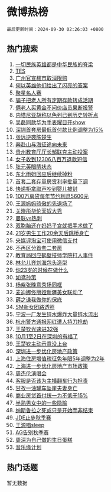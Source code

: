 # 微博热榜

`最后更新时间：2024-09-30 02:26:03 +0800`

## 热门搜索

1. [一切民族英雄都是中华民族的脊梁](https://m.weibo.cn/search?containerid=100103type%3D1%26t%3D10%26q%3D%23%E4%B8%80%E5%88%87%E6%B0%91%E6%97%8F%E8%8B%B1%E9%9B%84%E9%83%BD%E6%98%AF%E4%B8%AD%E5%8D%8E%E6%B0%91%E6%97%8F%E7%9A%84%E8%84%8A%E6%A2%81%23&stream_entry_id=51&isnewpage=1&extparam=seat%3D1%26cate%3D10103%26pos%3D0%26q%3D%2523%25E4%25B8%2580%25E5%2588%2587%25E6%25B0%2591%25E6%2597%258F%25E8%258B%25B1%25E9%259B%2584%25E9%2583%25BD%25E6%2598%25AF%25E4%25B8%25AD%25E5%258D%258E%25E6%25B0%2591%25E6%2597%258F%25E7%259A%2584%25E8%2584%258A%25E6%25A2%2581%2523%26filter_type%3Drealtimehot%26stream_entry_id%3D51%26c_type%3D51%26dgr%3D0%26display_time%3D1727634362%26pre_seqid%3D17276343627380118603902)
1. [TES](https://m.weibo.cn/search?containerid=100103type%3D1%26t%3D10%26q%3DTES&stream_entry_id=31&isnewpage=1&extparam=seat%3D1%26pos%3D0%26filter_type%3Drealtimehot%26lcate%3D5001%26band_rank%3D1%26realpos%3D1%26q%3DTES%26dgr%3D0%26stream_entry_id%3D31%26cate%3D5001%26flag%3D1%26c_type%3D31%26display_time%3D1727634362%26pre_seqid%3D17276343627380118603902)
1. [广州官宣楼市取消限购](https://m.weibo.cn/search?containerid=100103type%3D1%26t%3D10%26q%3D%23%E5%B9%BF%E5%B7%9E%E5%AE%98%E5%AE%A3%E6%A5%BC%E5%B8%82%E5%8F%96%E6%B6%88%E9%99%90%E8%B4%AD%23&stream_entry_id=31&isnewpage=1&extparam=seat%3D1%26pos%3D1%26filter_type%3Drealtimehot%26lcate%3D5001%26band_rank%3D2%26realpos%3D2%26q%3D%2523%25E5%25B9%25BF%25E5%25B7%259E%25E5%25AE%2598%25E5%25AE%25A3%25E6%25A5%25BC%25E5%25B8%2582%25E5%258F%2596%25E6%25B6%2588%25E9%2599%2590%25E8%25B4%25AD%2523%26dgr%3D0%26stream_entry_id%3D31%26cate%3D5001%26flag%3D0%26c_type%3D31%26display_time%3D1727634362%26pre_seqid%3D17276343627380118603902)
1. [何以英雄他们给出了闪亮的答案](https://m.weibo.cn/search?containerid=100103type%3D1%26t%3D10%26q%3D%23%E4%BD%95%E4%BB%A5%E8%8B%B1%E9%9B%84%E4%BB%96%E4%BB%AC%E7%BB%99%E5%87%BA%E4%BA%86%E9%97%AA%E4%BA%AE%E7%9A%84%E7%AD%94%E6%A1%88%23&stream_entry_id=31&isnewpage=1&extparam=seat%3D1%26pos%3D2%26filter_type%3Drealtimehot%26lcate%3D5001%26band_rank%3D3%26realpos%3D3%26q%3D%2523%25E4%25BD%2595%25E4%25BB%25A5%25E8%258B%25B1%25E9%259B%2584%25E4%25BB%2596%25E4%25BB%25AC%25E7%25BB%2599%25E5%2587%25BA%25E4%25BA%2586%25E9%2597%25AA%25E4%25BA%25AE%25E7%259A%2584%25E7%25AD%2594%25E6%25A1%2588%2523%26dgr%3D0%26stream_entry_id%3D31%26cate%3D5001%26flag%3D0%26c_type%3D31%26display_time%3D1727634362%26pre_seqid%3D17276343627380118603902)
1. [聚星名人赛](https://m.weibo.cn/search?containerid=100103type%3D1%26t%3D10%26q%3D%23%E8%81%9A%E6%98%9F%E5%90%8D%E4%BA%BA%E8%B5%9B%23&stream_entry_id=31&isnewpage=1&extparam=seat%3D1%26pos%3D3%26topic_ad%3D1%26filter_type%3Drealtimehot%26lcate%3D5001%26band_rank%3D4%26cate%3D5001%26is_ad_pos%3D1%26q%3D%2523%25E8%2581%259A%25E6%2598%259F%25E5%2590%258D%25E4%25BA%25BA%25E8%25B5%259B%2523%26dgr%3D0%26stream_entry_id%3D31%26adid%3D257936%26c_type%3D31%26display_time%3D1727634362%26pre_seqid%3D17276343627380118603902)
1. [骗子把老人所有定期存款转成活期](https://m.weibo.cn/search?containerid=100103type%3D1%26t%3D10%26q%3D%23%E9%AA%97%E5%AD%90%E6%8A%8A%E8%80%81%E4%BA%BA%E6%89%80%E6%9C%89%E5%AE%9A%E6%9C%9F%E5%AD%98%E6%AC%BE%E8%BD%AC%E6%88%90%E6%B4%BB%E6%9C%9F%23&stream_entry_id=31&isnewpage=1&extparam=seat%3D1%26pos%3D4%26filter_type%3Drealtimehot%26lcate%3D5001%26band_rank%3D4%26realpos%3D4%26q%3D%2523%25E9%25AA%2597%25E5%25AD%2590%25E6%258A%258A%25E8%2580%2581%25E4%25BA%25BA%25E6%2589%2580%25E6%259C%2589%25E5%25AE%259A%25E6%259C%259F%25E5%25AD%2598%25E6%25AC%25BE%25E8%25BD%25AC%25E6%2588%2590%25E6%25B4%25BB%25E6%259C%259F%2523%26dgr%3D0%26stream_entry_id%3D31%26cate%3D5001%26flag%3D1%26c_type%3D31%26display_time%3D1727634362%26pre_seqid%3D17276343627380118603902)
1. [俩老人买黄金不问价店员果断报警](https://m.weibo.cn/search?containerid=100103type%3D1%26t%3D10%26q%3D%23%E4%BF%A9%E8%80%81%E4%BA%BA%E4%B9%B0%E9%BB%84%E9%87%91%E4%B8%8D%E9%97%AE%E4%BB%B7%E5%BA%97%E5%91%98%E6%9E%9C%E6%96%AD%E6%8A%A5%E8%AD%A6%23&stream_entry_id=31&isnewpage=1&extparam=seat%3D1%26pos%3D5%26filter_type%3Drealtimehot%26lcate%3D5001%26band_rank%3D5%26realpos%3D5%26q%3D%2523%25E4%25BF%25A9%25E8%2580%2581%25E4%25BA%25BA%25E4%25B9%25B0%25E9%25BB%2584%25E9%2587%2591%25E4%25B8%258D%25E9%2597%25AE%25E4%25BB%25B7%25E5%25BA%2597%25E5%2591%2598%25E6%259E%259C%25E6%2596%25AD%25E6%258A%25A5%25E8%25AD%25A6%2523%26dgr%3D0%26stream_entry_id%3D31%26cate%3D5001%26flag%3D0%26c_type%3D31%26display_time%3D1727634362%26pre_seqid%3D17276343627380118603902)
1. [内塔尼亚胡称以色列已到历史转折点](https://m.weibo.cn/search?containerid=100103type%3D1%26t%3D10%26q%3D%E5%86%85%E5%A1%94%E5%B0%BC%E4%BA%9A%E8%83%A1%E7%A7%B0%E4%BB%A5%E8%89%B2%E5%88%97%E5%B7%B2%E5%88%B0%E5%8E%86%E5%8F%B2%E8%BD%AC%E6%8A%98%E7%82%B9&stream_entry_id=31&isnewpage=1&extparam=seat%3D1%26pos%3D6%26filter_type%3Drealtimehot%26lcate%3D5001%26band_rank%3D6%26realpos%3D6%26q%3D%25E5%2586%2585%25E5%25A1%2594%25E5%25B0%25BC%25E4%25BA%259A%25E8%2583%25A1%25E7%25A7%25B0%25E4%25BB%25A5%25E8%2589%25B2%25E5%2588%2597%25E5%25B7%25B2%25E5%2588%25B0%25E5%258E%2586%25E5%258F%25B2%25E8%25BD%25AC%25E6%258A%2598%25E7%2582%25B9%26dgr%3D0%26stream_entry_id%3D31%26cate%3D5001%26flag%3D0%26c_type%3D31%26display_time%3D1727634362%26pre_seqid%3D17276343627380118603902)
1. [吴磊同款华为手表耀目开show](https://m.weibo.cn/search?containerid=100103type%3D1%26t%3D10%26q%3D%23%E5%90%B4%E7%A3%8A%E5%90%8C%E6%AC%BE%E5%8D%8E%E4%B8%BA%E6%89%8B%E8%A1%A8%E8%80%80%E7%9B%AE%E5%BC%80show%23&stream_entry_id=31&isnewpage=1&extparam=seat%3D1%26pos%3D7%26topic_ad%3D1%26filter_type%3Drealtimehot%26lcate%3D5001%26band_rank%3D7%26cate%3D5001%26is_ad_pos%3D1%26q%3D%2523%25E5%2590%25B4%25E7%25A3%258A%25E5%2590%258C%25E6%25AC%25BE%25E5%258D%258E%25E4%25B8%25BA%25E6%2589%258B%25E8%25A1%25A8%25E8%2580%2580%25E7%259B%25AE%25E5%25BC%2580show%2523%26dgr%3D0%26stream_entry_id%3D31%26adid%3D258095%26c_type%3D31%26display_time%3D1727634362%26pre_seqid%3D17276343627380118603902)
1. [深圳首套房最低首付款比例调整为15%](https://m.weibo.cn/search?containerid=100103type%3D1%26t%3D10%26q%3D%23%E6%B7%B1%E5%9C%B3%E9%A6%96%E5%A5%97%E6%88%BF%E6%9C%80%E4%BD%8E%E9%A6%96%E4%BB%98%E6%AC%BE%E6%AF%94%E4%BE%8B%E8%B0%83%E6%95%B4%E4%B8%BA15%25%23&stream_entry_id=31&isnewpage=1&extparam=seat%3D1%26pos%3D8%26filter_type%3Drealtimehot%26lcate%3D5001%26band_rank%3D7%26realpos%3D7%26q%3D%2523%25E6%25B7%25B1%25E5%259C%25B3%25E9%25A6%2596%25E5%25A5%2597%25E6%2588%25BF%25E6%259C%2580%25E4%25BD%258E%25E9%25A6%2596%25E4%25BB%2598%25E6%25AC%25BE%25E6%25AF%2594%25E4%25BE%258B%25E8%25B0%2583%25E6%2595%25B4%25E4%25B8%25BA15%2525%2523%26dgr%3D0%26stream_entry_id%3D31%26cate%3D5001%26flag%3D0%26c_type%3D31%26display_time%3D1727634362%26pre_seqid%3D17276343627380118603902)
1. [张远逆袭陈楚生](https://m.weibo.cn/search?containerid=100103type%3D1%26t%3D10%26q%3D%23%E5%BC%A0%E8%BF%9C%E9%80%86%E8%A2%AD%E9%99%88%E6%A5%9A%E7%94%9F%23&stream_entry_id=31&isnewpage=1&extparam=seat%3D1%26pos%3D9%26filter_type%3Drealtimehot%26lcate%3D5001%26band_rank%3D8%26realpos%3D8%26q%3D%2523%25E5%25BC%25A0%25E8%25BF%259C%25E9%2580%2586%25E8%25A2%25AD%25E9%2599%2588%25E6%25A5%259A%25E7%2594%259F%2523%26dgr%3D0%26stream_entry_id%3D31%26cate%3D5001%26flag%3D0%26c_type%3D31%26display_time%3D1727634362%26pre_seqid%3D17276343627380118603902)
1. [奔赴山与海征途向未来](https://m.weibo.cn/search?containerid=100103type%3D1%26t%3D10%26q%3D%23%E5%A5%94%E8%B5%B4%E5%B1%B1%E4%B8%8E%E6%B5%B7%E5%BE%81%E9%80%94%E5%90%91%E6%9C%AA%E6%9D%A5%23&stream_entry_id=31&isnewpage=1&extparam=seat%3D1%26pos%3D10%26filter_type%3Drealtimehot%26lcate%3D5001%26band_rank%3D9%26realpos%3D9%26q%3D%2523%25E5%25A5%2594%25E8%25B5%25B4%25E5%25B1%25B1%25E4%25B8%258E%25E6%25B5%25B7%25E5%25BE%2581%25E9%2580%2594%25E5%2590%2591%25E6%259C%25AA%25E6%259D%25A5%2523%26dgr%3D0%26stream_entry_id%3D31%26cate%3D5001%26flag%3D0%26c_type%3D31%26display_time%3D1727634362%26pre_seqid%3D17276343627380118603902)
1. [贵州教育厅厅长邹联克主动投案](https://m.weibo.cn/search?containerid=100103type%3D1%26t%3D10%26q%3D%23%E8%B4%B5%E5%B7%9E%E6%95%99%E8%82%B2%E5%8E%85%E5%8E%85%E9%95%BF%E9%82%B9%E8%81%94%E5%85%8B%E4%B8%BB%E5%8A%A8%E6%8A%95%E6%A1%88%23&stream_entry_id=31&isnewpage=1&extparam=seat%3D1%26pos%3D11%26filter_type%3Drealtimehot%26lcate%3D5001%26band_rank%3D10%26realpos%3D10%26q%3D%2523%25E8%25B4%25B5%25E5%25B7%259E%25E6%2595%2599%25E8%2582%25B2%25E5%258E%2585%25E5%258E%2585%25E9%2595%25BF%25E9%2582%25B9%25E8%2581%2594%25E5%2585%258B%25E4%25B8%25BB%25E5%258A%25A8%25E6%258A%2595%25E6%25A1%2588%2523%26dgr%3D0%26stream_entry_id%3D31%26cate%3D5001%26flag%3D0%26c_type%3D31%26display_time%3D1727634362%26pre_seqid%3D17276343627380118603902)
1. [女子收到12306八百万退款短信](https://m.weibo.cn/search?containerid=100103type%3D1%26t%3D10%26q%3D%23%E5%A5%B3%E5%AD%90%E6%94%B6%E5%88%B012306%E5%85%AB%E7%99%BE%E4%B8%87%E9%80%80%E6%AC%BE%E7%9F%AD%E4%BF%A1%23&stream_entry_id=31&isnewpage=1&extparam=seat%3D1%26pos%3D12%26filter_type%3Drealtimehot%26lcate%3D5001%26band_rank%3D11%26realpos%3D11%26q%3D%2523%25E5%25A5%25B3%25E5%25AD%2590%25E6%2594%25B6%25E5%2588%25B012306%25E5%2585%25AB%25E7%2599%25BE%25E4%25B8%2587%25E9%2580%2580%25E6%25AC%25BE%25E7%259F%25AD%25E4%25BF%25A1%2523%26dgr%3D0%26stream_entry_id%3D31%26cate%3D5001%26flag%3D2%26c_type%3D31%26display_time%3D1727634362%26pre_seqid%3D17276343627380118603902)
1. [张元英眼睛状态](https://m.weibo.cn/search?containerid=100103type%3D1%26t%3D10%26q%3D%23%E5%BC%A0%E5%85%83%E8%8B%B1%E7%9C%BC%E7%9D%9B%E7%8A%B6%E6%80%81%23&stream_entry_id=31&isnewpage=1&extparam=seat%3D1%26pos%3D13%26filter_type%3Drealtimehot%26lcate%3D5001%26band_rank%3D12%26realpos%3D12%26q%3D%2523%25E5%25BC%25A0%25E5%2585%2583%25E8%258B%25B1%25E7%259C%25BC%25E7%259D%259B%25E7%258A%25B6%25E6%2580%2581%2523%26dgr%3D0%26stream_entry_id%3D31%26cate%3D5001%26flag%3D2%26c_type%3D31%26display_time%3D1727634362%26pre_seqid%3D17276343627380118603902)
1. [东北雨姐回应后继续掉粉](https://m.weibo.cn/search?containerid=100103type%3D1%26t%3D10%26q%3D%23%E4%B8%9C%E5%8C%97%E9%9B%A8%E5%A7%90%E5%9B%9E%E5%BA%94%E5%90%8E%E7%BB%A7%E7%BB%AD%E6%8E%89%E7%B2%89%23&stream_entry_id=31&isnewpage=1&extparam=seat%3D1%26pos%3D14%26filter_type%3Drealtimehot%26lcate%3D5001%26band_rank%3D13%26realpos%3D13%26q%3D%2523%25E4%25B8%259C%25E5%258C%2597%25E9%259B%25A8%25E5%25A7%2590%25E5%259B%259E%25E5%25BA%2594%25E5%2590%258E%25E7%25BB%25A7%25E7%25BB%25AD%25E6%258E%2589%25E7%25B2%2589%2523%26dgr%3D0%26stream_entry_id%3D31%26cate%3D5001%26flag%3D2%26c_type%3D31%26display_time%3D1727634362%26pre_seqid%3D17276343627380118603902)
1. [首套二套存量房贷利率批量下调](https://m.weibo.cn/search?containerid=100103type%3D1%26t%3D10%26q%3D%23%E9%A6%96%E5%A5%97%E4%BA%8C%E5%A5%97%E5%AD%98%E9%87%8F%E6%88%BF%E8%B4%B7%E5%88%A9%E7%8E%87%E6%89%B9%E9%87%8F%E4%B8%8B%E8%B0%83%23&stream_entry_id=31&isnewpage=1&extparam=seat%3D1%26pos%3D15%26filter_type%3Drealtimehot%26lcate%3D5001%26band_rank%3D14%26realpos%3D14%26q%3D%2523%25E9%25A6%2596%25E5%25A5%2597%25E4%25BA%258C%25E5%25A5%2597%25E5%25AD%2598%25E9%2587%258F%25E6%2588%25BF%25E8%25B4%25B7%25E5%2588%25A9%25E7%258E%2587%25E6%2589%25B9%25E9%2587%258F%25E4%25B8%258B%25E8%25B0%2583%2523%26dgr%3D0%26stream_entry_id%3D31%26cate%3D5001%26flag%3D0%26c_type%3D31%26display_time%3D1727634362%26pre_seqid%3D17276343627380118603902)
1. [快递柜拿取声吵到婴儿被封](https://m.weibo.cn/search?containerid=100103type%3D1%26t%3D10%26q%3D%23%E5%BF%AB%E9%80%92%E6%9F%9C%E6%8B%BF%E5%8F%96%E5%A3%B0%E5%90%B5%E5%88%B0%E5%A9%B4%E5%84%BF%E8%A2%AB%E5%B0%81%23&stream_entry_id=31&isnewpage=1&extparam=seat%3D1%26pos%3D16%26filter_type%3Drealtimehot%26lcate%3D5001%26band_rank%3D15%26realpos%3D15%26q%3D%2523%25E5%25BF%25AB%25E9%2580%2592%25E6%259F%259C%25E6%258B%25BF%25E5%258F%2596%25E5%25A3%25B0%25E5%2590%25B5%25E5%2588%25B0%25E5%25A9%25B4%25E5%2584%25BF%25E8%25A2%25AB%25E5%25B0%2581%2523%26dgr%3D0%26stream_entry_id%3D31%26cate%3D5001%26flag%3D0%26c_type%3D31%26display_time%3D1727634362%26pre_seqid%3D17276343627380118603902)
1. [100万房贷每年节约利息5600元](https://m.weibo.cn/search?containerid=100103type%3D1%26t%3D10%26q%3D%23100%E4%B8%87%E6%88%BF%E8%B4%B7%E6%AF%8F%E5%B9%B4%E8%8A%82%E7%BA%A6%E5%88%A9%E6%81%AF5600%E5%85%83%23&stream_entry_id=31&isnewpage=1&extparam=seat%3D1%26pos%3D17%26filter_type%3Drealtimehot%26lcate%3D5001%26band_rank%3D16%26realpos%3D16%26q%3D%2523100%25E4%25B8%2587%25E6%2588%25BF%25E8%25B4%25B7%25E6%25AF%258F%25E5%25B9%25B4%25E8%258A%2582%25E7%25BA%25A6%25E5%2588%25A9%25E6%2581%25AF5600%25E5%2585%2583%2523%26dgr%3D0%26stream_entry_id%3D31%26cate%3D5001%26flag%3D0%26c_type%3D31%26display_time%3D1727634362%26pre_seqid%3D17276343627380118603902)
1. [王源妈妈骄傲的先退场了](https://m.weibo.cn/search?containerid=100103type%3D1%26t%3D10%26q%3D%E7%8E%8B%E6%BA%90%E5%A6%88%E5%A6%88%E9%AA%84%E5%82%B2%E7%9A%84%E5%85%88%E9%80%80%E5%9C%BA%E4%BA%86&stream_entry_id=31&isnewpage=1&extparam=seat%3D1%26pos%3D18%26filter_type%3Drealtimehot%26lcate%3D5001%26band_rank%3D17%26realpos%3D17%26q%3D%25E7%258E%258B%25E6%25BA%2590%25E5%25A6%2588%25E5%25A6%2588%25E9%25AA%2584%25E5%2582%25B2%25E7%259A%2584%25E5%2585%2588%25E9%2580%2580%25E5%259C%25BA%25E4%25BA%2586%26dgr%3D0%26stream_entry_id%3D31%26cate%3D5001%26flag%3D0%26c_type%3D31%26display_time%3D1727634362%26pre_seqid%3D17276343627380118603902)
1. [关晓彤华伦天奴大秀](https://m.weibo.cn/search?containerid=100103type%3D1%26t%3D10%26q%3D%23%E5%85%B3%E6%99%93%E5%BD%A4%E5%8D%8E%E4%BC%A6%E5%A4%A9%E5%A5%B4%E5%A4%A7%E7%A7%80%23&stream_entry_id=31&isnewpage=1&extparam=seat%3D1%26pos%3D19%26filter_type%3Drealtimehot%26lcate%3D5001%26band_rank%3D18%26realpos%3D18%26q%3D%2523%25E5%2585%25B3%25E6%2599%2593%25E5%25BD%25A4%25E5%258D%258E%25E4%25BC%25A6%25E5%25A4%25A9%25E5%25A5%25B4%25E5%25A4%25A7%25E7%25A7%2580%2523%26dgr%3D0%26stream_entry_id%3D31%26cate%3D5001%26flag%3D0%26c_type%3D31%26display_time%3D1727634362%26pre_seqid%3D17276343627380118603902)
1. [曼联vs热刺](https://m.weibo.cn/search?containerid=100103type%3D1%26t%3D10%26q%3D%23%E6%9B%BC%E8%81%94vs%E7%83%AD%E5%88%BA%23&stream_entry_id=31&isnewpage=1&extparam=seat%3D1%26pos%3D20%26filter_type%3Drealtimehot%26lcate%3D5001%26band_rank%3D19%26realpos%3D19%26q%3D%2523%25E6%259B%25BC%25E8%2581%2594vs%25E7%2583%25AD%25E5%2588%25BA%2523%26dgr%3D0%26stream_entry_id%3D31%26cate%3D5001%26flag%3D0%26c_type%3D31%26display_time%3D1727634362%26pre_seqid%3D17276343627380118603902)
1. [双胞胎还在妈妈子宫就把手术做了](https://m.weibo.cn/search?containerid=100103type%3D1%26t%3D10%26q%3D%23%E5%8F%8C%E8%83%9E%E8%83%8E%E8%BF%98%E5%9C%A8%E5%A6%88%E5%A6%88%E5%AD%90%E5%AE%AB%E5%B0%B1%E6%8A%8A%E6%89%8B%E6%9C%AF%E5%81%9A%E4%BA%86%23&stream_entry_id=31&isnewpage=1&extparam=seat%3D1%26pos%3D21%26filter_type%3Drealtimehot%26lcate%3D5001%26band_rank%3D20%26realpos%3D20%26q%3D%2523%25E5%258F%258C%25E8%2583%259E%25E8%2583%258E%25E8%25BF%2598%25E5%259C%25A8%25E5%25A6%2588%25E5%25A6%2588%25E5%25AD%2590%25E5%25AE%25AB%25E5%25B0%25B1%25E6%258A%258A%25E6%2589%258B%25E6%259C%25AF%25E5%2581%259A%25E4%25BA%2586%2523%26dgr%3D0%26stream_entry_id%3D31%26cate%3D5001%26flag%3D0%26c_type%3D31%26display_time%3D1727634362%26pre_seqid%3D17276343627380118603902)
1. [21岁男生工作20余天后跳桥身亡](https://m.weibo.cn/search?containerid=100103type%3D1%26t%3D10%26q%3D%2321%E5%B2%81%E7%94%B7%E7%94%9F%E5%B7%A5%E4%BD%9C20%E4%BD%99%E5%A4%A9%E5%90%8E%E8%B7%B3%E6%A1%A5%E8%BA%AB%E4%BA%A1%23&stream_entry_id=31&isnewpage=1&extparam=seat%3D1%26pos%3D22%26filter_type%3Drealtimehot%26lcate%3D5001%26band_rank%3D21%26realpos%3D21%26q%3D%252321%25E5%25B2%2581%25E7%2594%25B7%25E7%2594%259F%25E5%25B7%25A5%25E4%25BD%259C20%25E4%25BD%2599%25E5%25A4%25A9%25E5%2590%258E%25E8%25B7%25B3%25E6%25A1%25A5%25E8%25BA%25AB%25E4%25BA%25A1%2523%26dgr%3D0%26stream_entry_id%3D31%26cate%3D5001%26flag%3D0%26c_type%3D31%26display_time%3D1727634362%26pre_seqid%3D17276343627380118603902)
1. [央媒评淘宝可使用微信支付](https://m.weibo.cn/search?containerid=100103type%3D1%26t%3D10%26q%3D%23%E5%A4%AE%E5%AA%92%E8%AF%84%E6%B7%98%E5%AE%9D%E5%8F%AF%E4%BD%BF%E7%94%A8%E5%BE%AE%E4%BF%A1%E6%94%AF%E4%BB%98%23&stream_entry_id=31&isnewpage=1&extparam=seat%3D1%26pos%3D23%26filter_type%3Drealtimehot%26lcate%3D5001%26band_rank%3D22%26realpos%3D22%26q%3D%2523%25E5%25A4%25AE%25E5%25AA%2592%25E8%25AF%2584%25E6%25B7%2598%25E5%25AE%259D%25E5%258F%25AF%25E4%25BD%25BF%25E7%2594%25A8%25E5%25BE%25AE%25E4%25BF%25A1%25E6%2594%25AF%25E4%25BB%2598%2523%26dgr%3D0%26stream_entry_id%3D31%26cate%3D5001%26flag%3D0%26c_type%3D31%26display_time%3D1727634362%26pre_seqid%3D17276343627380118603902)
1. [不再区分首套二套房](https://m.weibo.cn/search?containerid=100103type%3D1%26t%3D10%26q%3D%23%E4%B8%8D%E5%86%8D%E5%8C%BA%E5%88%86%E9%A6%96%E5%A5%97%E4%BA%8C%E5%A5%97%E6%88%BF%23&stream_entry_id=31&isnewpage=1&extparam=seat%3D1%26pos%3D24%26filter_type%3Drealtimehot%26lcate%3D5001%26band_rank%3D23%26realpos%3D23%26q%3D%2523%25E4%25B8%258D%25E5%2586%258D%25E5%258C%25BA%25E5%2588%2586%25E9%25A6%2596%25E5%25A5%2597%25E4%25BA%258C%25E5%25A5%2597%25E6%2588%25BF%2523%26dgr%3D0%26stream_entry_id%3D31%26cate%3D5001%26flag%3D0%26c_type%3D31%26display_time%3D1727634362%26pre_seqid%3D17276343627380118603902)
1. [教育局回应鹤壁技师学院打人事件](https://m.weibo.cn/search?containerid=100103type%3D1%26t%3D10%26q%3D%23%E6%95%99%E8%82%B2%E5%B1%80%E5%9B%9E%E5%BA%94%E9%B9%A4%E5%A3%81%E6%8A%80%E5%B8%88%E5%AD%A6%E9%99%A2%E6%89%93%E4%BA%BA%E4%BA%8B%E4%BB%B6%23&stream_entry_id=31&isnewpage=1&extparam=seat%3D1%26pos%3D25%26filter_type%3Drealtimehot%26lcate%3D5001%26band_rank%3D24%26realpos%3D24%26q%3D%2523%25E6%2595%2599%25E8%2582%25B2%25E5%25B1%2580%25E5%259B%259E%25E5%25BA%2594%25E9%25B9%25A4%25E5%25A3%2581%25E6%258A%2580%25E5%25B8%2588%25E5%25AD%25A6%25E9%2599%25A2%25E6%2589%2593%25E4%25BA%25BA%25E4%25BA%258B%25E4%25BB%25B6%2523%26dgr%3D0%26stream_entry_id%3D31%26cate%3D5001%26flag%3D0%26c_type%3D31%26display_time%3D1727634362%26pre_seqid%3D17276343627380118603902)
1. [林允儿齐刘海包头造型](https://m.weibo.cn/search?containerid=100103type%3D1%26t%3D10%26q%3D%23%E6%9E%97%E5%85%81%E5%84%BF%E9%BD%90%E5%88%98%E6%B5%B7%E5%8C%85%E5%A4%B4%E9%80%A0%E5%9E%8B%23&stream_entry_id=31&isnewpage=1&extparam=seat%3D1%26pos%3D26%26filter_type%3Drealtimehot%26lcate%3D5001%26band_rank%3D25%26realpos%3D25%26q%3D%2523%25E6%259E%2597%25E5%2585%2581%25E5%2584%25BF%25E9%25BD%2590%25E5%2588%2598%25E6%25B5%25B7%25E5%258C%2585%25E5%25A4%25B4%25E9%2580%25A0%25E5%259E%258B%2523%26dgr%3D0%26stream_entry_id%3D31%26cate%3D5001%26flag%3D0%26c_type%3D31%26display_time%3D1727634362%26pre_seqid%3D17276343627380118603902)
1. [你23岁的时候在做什么](https://m.weibo.cn/search?containerid=100103type%3D1%26t%3D10%26q%3D%23%E4%BD%A023%E5%B2%81%E7%9A%84%E6%97%B6%E5%80%99%E5%9C%A8%E5%81%9A%E4%BB%80%E4%B9%88%23&stream_entry_id=31&isnewpage=1&extparam=seat%3D1%26pos%3D27%26filter_type%3Drealtimehot%26lcate%3D5001%26band_rank%3D26%26realpos%3D26%26q%3D%2523%25E4%25BD%25A023%25E5%25B2%2581%25E7%259A%2584%25E6%2597%25B6%25E5%2580%2599%25E5%259C%25A8%25E5%2581%259A%25E4%25BB%2580%25E4%25B9%2588%2523%26dgr%3D0%26stream_entry_id%3D31%26cate%3D5001%26flag%3D0%26c_type%3D31%26display_time%3D1727634362%26pre_seqid%3D17276343627380118603902)
1. [如鸢孙策](https://m.weibo.cn/search?containerid=100103type%3D1%26t%3D10%26q%3D%23%E5%A6%82%E9%B8%A2%E5%AD%99%E7%AD%96%23&stream_entry_id=31&isnewpage=1&extparam=seat%3D1%26pos%3D28%26filter_type%3Drealtimehot%26lcate%3D5001%26band_rank%3D27%26realpos%3D27%26q%3D%2523%25E5%25A6%2582%25E9%25B8%25A2%25E5%25AD%2599%25E7%25AD%2596%2523%26dgr%3D0%26stream_entry_id%3D31%26cate%3D5001%26flag%3D0%26c_type%3D31%26display_time%3D1727634362%26pre_seqid%3D17276343627380118603902)
1. [杨紫张晚意秀场同框](https://m.weibo.cn/search?containerid=100103type%3D1%26t%3D10%26q%3D%23%E6%9D%A8%E7%B4%AB%E5%BC%A0%E6%99%9A%E6%84%8F%E7%A7%80%E5%9C%BA%E5%90%8C%E6%A1%86%23&stream_entry_id=31&isnewpage=1&extparam=seat%3D1%26pos%3D29%26filter_type%3Drealtimehot%26lcate%3D5001%26band_rank%3D28%26realpos%3D28%26q%3D%2523%25E6%259D%25A8%25E7%25B4%25AB%25E5%25BC%25A0%25E6%2599%259A%25E6%2584%258F%25E7%25A7%2580%25E5%259C%25BA%25E5%2590%258C%25E6%25A1%2586%2523%26dgr%3D0%26stream_entry_id%3D31%26cate%3D5001%26flag%3D0%26c_type%3D31%26display_time%3D1727634362%26pre_seqid%3D17276343627380118603902)
1. [麦迪娜佟丽娅新疆美女联动了](https://m.weibo.cn/search?containerid=100103type%3D1%26t%3D10%26q%3D%23%E9%BA%A6%E8%BF%AA%E5%A8%9C%E4%BD%9F%E4%B8%BD%E5%A8%85%E6%96%B0%E7%96%86%E7%BE%8E%E5%A5%B3%E8%81%94%E5%8A%A8%E4%BA%86%23&stream_entry_id=31&isnewpage=1&extparam=seat%3D1%26pos%3D30%26filter_type%3Drealtimehot%26lcate%3D5001%26band_rank%3D29%26realpos%3D29%26q%3D%2523%25E9%25BA%25A6%25E8%25BF%25AA%25E5%25A8%259C%25E4%25BD%259F%25E4%25B8%25BD%25E5%25A8%2585%25E6%2596%25B0%25E7%2596%2586%25E7%25BE%258E%25E5%25A5%25B3%25E8%2581%2594%25E5%258A%25A8%25E4%25BA%2586%2523%26dgr%3D0%26stream_entry_id%3D31%26cate%3D5001%26flag%3D0%26c_type%3D31%26display_time%3D1727634362%26pre_seqid%3D17276343627380118603902)
1. [薛之谦我做你的保底](https://m.weibo.cn/search?containerid=100103type%3D1%26t%3D10%26q%3D%23%E8%96%9B%E4%B9%8B%E8%B0%A6%E6%88%91%E5%81%9A%E4%BD%A0%E7%9A%84%E4%BF%9D%E5%BA%95%23&stream_entry_id=31&isnewpage=1&extparam=seat%3D1%26pos%3D31%26filter_type%3Drealtimehot%26lcate%3D5001%26band_rank%3D30%26realpos%3D30%26q%3D%2523%25E8%2596%259B%25E4%25B9%258B%25E8%25B0%25A6%25E6%2588%2591%25E5%2581%259A%25E4%25BD%25A0%25E7%259A%2584%25E4%25BF%259D%25E5%25BA%2595%2523%26dgr%3D0%26stream_entry_id%3D31%26cate%3D5001%26flag%3D0%26c_type%3D31%26display_time%3D1727634362%26pre_seqid%3D17276343627380118603902)
1. [SM新女团路透照](https://m.weibo.cn/search?containerid=100103type%3D1%26t%3D10%26q%3D%23SM%E6%96%B0%E5%A5%B3%E5%9B%A2%E8%B7%AF%E9%80%8F%E7%85%A7%23&stream_entry_id=31&isnewpage=1&extparam=seat%3D1%26pos%3D32%26filter_type%3Drealtimehot%26lcate%3D5001%26band_rank%3D31%26realpos%3D31%26q%3D%2523SM%25E6%2596%25B0%25E5%25A5%25B3%25E5%259B%25A2%25E8%25B7%25AF%25E9%2580%258F%25E7%2585%25A7%2523%26dgr%3D0%26stream_entry_id%3D31%26cate%3D5001%26flag%3D0%26c_type%3D31%26display_time%3D1727634362%26pre_seqid%3D17276343627380118603902)
1. [宁波一厂发生锌水爆炸大量锌水流出](https://m.weibo.cn/search?containerid=100103type%3D1%26t%3D10%26q%3D%23%E5%AE%81%E6%B3%A2%E4%B8%80%E5%8E%82%E5%8F%91%E7%94%9F%E9%94%8C%E6%B0%B4%E7%88%86%E7%82%B8%E5%A4%A7%E9%87%8F%E9%94%8C%E6%B0%B4%E6%B5%81%E5%87%BA%23&stream_entry_id=31&isnewpage=1&extparam=seat%3D1%26pos%3D33%26filter_type%3Drealtimehot%26lcate%3D5001%26band_rank%3D32%26realpos%3D32%26q%3D%2523%25E5%25AE%2581%25E6%25B3%25A2%25E4%25B8%2580%25E5%258E%2582%25E5%258F%2591%25E7%2594%259F%25E9%2594%258C%25E6%25B0%25B4%25E7%2588%2586%25E7%2582%25B8%25E5%25A4%25A7%25E9%2587%258F%25E9%2594%258C%25E6%25B0%25B4%25E6%25B5%2581%25E5%2587%25BA%2523%26dgr%3D0%26stream_entry_id%3D31%26cate%3D5001%26flag%3D0%26c_type%3D31%26display_time%3D1727634362%26pre_seqid%3D17276343627380118603902)
1. [杭州警方通报网红遭人持刀抢劫](https://m.weibo.cn/search?containerid=100103type%3D1%26t%3D10%26q%3D%23%E6%9D%AD%E5%B7%9E%E8%AD%A6%E6%96%B9%E9%80%9A%E6%8A%A5%E7%BD%91%E7%BA%A2%E9%81%AD%E4%BA%BA%E6%8C%81%E5%88%80%E6%8A%A2%E5%8A%AB%23&stream_entry_id=31&isnewpage=1&extparam=seat%3D1%26pos%3D34%26filter_type%3Drealtimehot%26lcate%3D5001%26band_rank%3D33%26realpos%3D33%26q%3D%2523%25E6%259D%25AD%25E5%25B7%259E%25E8%25AD%25A6%25E6%2596%25B9%25E9%2580%259A%25E6%258A%25A5%25E7%25BD%2591%25E7%25BA%25A2%25E9%2581%25AD%25E4%25BA%25BA%25E6%258C%2581%25E5%2588%2580%25E6%258A%25A2%25E5%258A%25AB%2523%26dgr%3D0%26stream_entry_id%3D31%26cate%3D5001%26flag%3D0%26c_type%3D31%26display_time%3D1727634362%26pre_seqid%3D17276343627380118603902)
1. [王楚钦光速进32强](https://m.weibo.cn/search?containerid=100103type%3D1%26t%3D10%26q%3D%23%E7%8E%8B%E6%A5%9A%E9%92%A6%E5%85%89%E9%80%9F%E8%BF%9B32%E5%BC%BA%23&stream_entry_id=31&isnewpage=1&extparam=seat%3D1%26pos%3D35%26filter_type%3Drealtimehot%26lcate%3D5001%26band_rank%3D34%26realpos%3D34%26q%3D%2523%25E7%258E%258B%25E6%25A5%259A%25E9%2592%25A6%25E5%2585%2589%25E9%2580%259F%25E8%25BF%259B32%25E5%25BC%25BA%2523%26dgr%3D0%26stream_entry_id%3D31%26cate%3D5001%26flag%3D0%26c_type%3D31%26display_time%3D1727634362%26pre_seqid%3D17276343627380118603902)
1. [10月1至2日在深圳的有福了](https://m.weibo.cn/search?containerid=100103type%3D1%26t%3D10%26q%3D%2310%E6%9C%881%E8%87%B32%E6%97%A5%E5%9C%A8%E6%B7%B1%E5%9C%B3%E7%9A%84%E6%9C%89%E7%A6%8F%E4%BA%86%23&stream_entry_id=31&isnewpage=1&extparam=seat%3D1%26pos%3D36%26filter_type%3Drealtimehot%26lcate%3D5001%26band_rank%3D35%26realpos%3D35%26q%3D%252310%25E6%259C%25881%25E8%2587%25B32%25E6%2597%25A5%25E5%259C%25A8%25E6%25B7%25B1%25E5%259C%25B3%25E7%259A%2584%25E6%259C%2589%25E7%25A6%258F%25E4%25BA%2586%2523%26dgr%3D0%26stream_entry_id%3D31%26cate%3D5001%26flag%3D0%26c_type%3D31%26display_time%3D1727634362%26pre_seqid%3D17276343627380118603902)
1. [王楚钦主动示意没上台](https://m.weibo.cn/search?containerid=100103type%3D1%26t%3D10%26q%3D%23%E7%8E%8B%E6%A5%9A%E9%92%A6%E4%B8%BB%E5%8A%A8%E7%A4%BA%E6%84%8F%E6%B2%A1%E4%B8%8A%E5%8F%B0%23&stream_entry_id=31&isnewpage=1&extparam=seat%3D1%26pos%3D37%26filter_type%3Drealtimehot%26lcate%3D5001%26band_rank%3D36%26realpos%3D36%26q%3D%2523%25E7%258E%258B%25E6%25A5%259A%25E9%2592%25A6%25E4%25B8%25BB%25E5%258A%25A8%25E7%25A4%25BA%25E6%2584%258F%25E6%25B2%25A1%25E4%25B8%258A%25E5%258F%25B0%2523%26dgr%3D0%26stream_entry_id%3D31%26cate%3D5001%26flag%3D0%26c_type%3D31%26display_time%3D1727634362%26pre_seqid%3D17276343627380118603902)
1. [深圳进一步优化房地产政策](https://m.weibo.cn/search?containerid=100103type%3D1%26t%3D10%26q%3D%23%E6%B7%B1%E5%9C%B3%E8%BF%9B%E4%B8%80%E6%AD%A5%E4%BC%98%E5%8C%96%E6%88%BF%E5%9C%B0%E4%BA%A7%E6%94%BF%E7%AD%96%23&stream_entry_id=31&isnewpage=1&extparam=seat%3D1%26pos%3D38%26filter_type%3Drealtimehot%26lcate%3D5001%26band_rank%3D37%26realpos%3D37%26q%3D%2523%25E6%25B7%25B1%25E5%259C%25B3%25E8%25BF%259B%25E4%25B8%2580%25E6%25AD%25A5%25E4%25BC%2598%25E5%258C%2596%25E6%2588%25BF%25E5%259C%25B0%25E4%25BA%25A7%25E6%2594%25BF%25E7%25AD%2596%2523%26dgr%3D0%26stream_entry_id%3D31%26cate%3D5001%26flag%3D0%26c_type%3D31%26display_time%3D1727634362%26pre_seqid%3D17276343627380118603902)
1. [上海住房增值税征免年限5年调整为2年](https://m.weibo.cn/search?containerid=100103type%3D1%26t%3D10%26q%3D%23%E4%B8%8A%E6%B5%B7%E4%BD%8F%E6%88%BF%E5%A2%9E%E5%80%BC%E7%A8%8E%E5%BE%81%E5%85%8D%E5%B9%B4%E9%99%905%E5%B9%B4%E8%B0%83%E6%95%B4%E4%B8%BA2%E5%B9%B4%23&stream_entry_id=31&isnewpage=1&extparam=seat%3D1%26pos%3D39%26filter_type%3Drealtimehot%26lcate%3D5001%26band_rank%3D38%26realpos%3D38%26q%3D%2523%25E4%25B8%258A%25E6%25B5%25B7%25E4%25BD%258F%25E6%2588%25BF%25E5%25A2%259E%25E5%2580%25BC%25E7%25A8%258E%25E5%25BE%2581%25E5%2585%258D%25E5%25B9%25B4%25E9%2599%25905%25E5%25B9%25B4%25E8%25B0%2583%25E6%2595%25B4%25E4%25B8%25BA2%25E5%25B9%25B4%2523%26dgr%3D0%26stream_entry_id%3D31%26cate%3D5001%26flag%3D0%26c_type%3D31%26display_time%3D1727634362%26pre_seqid%3D17276343627380118603902)
1. [上海进一步优化房地产市场政策](https://m.weibo.cn/search?containerid=100103type%3D1%26t%3D10%26q%3D%23%E4%B8%8A%E6%B5%B7%E8%BF%9B%E4%B8%80%E6%AD%A5%E4%BC%98%E5%8C%96%E6%88%BF%E5%9C%B0%E4%BA%A7%E5%B8%82%E5%9C%BA%E6%94%BF%E7%AD%96%23&stream_entry_id=31&isnewpage=1&extparam=seat%3D1%26pos%3D40%26filter_type%3Drealtimehot%26lcate%3D5001%26band_rank%3D39%26realpos%3D39%26q%3D%2523%25E4%25B8%258A%25E6%25B5%25B7%25E8%25BF%259B%25E4%25B8%2580%25E6%25AD%25A5%25E4%25BC%2598%25E5%258C%2596%25E6%2588%25BF%25E5%259C%25B0%25E4%25BA%25A7%25E5%25B8%2582%25E5%259C%25BA%25E6%2594%25BF%25E7%25AD%2596%2523%26dgr%3D0%26stream_entry_id%3D31%26cate%3D5001%26flag%3D0%26c_type%3D31%26display_time%3D1727634362%26pre_seqid%3D17276343627380118603902)
1. [周杰伦演唱会](https://m.weibo.cn/search?containerid=100103type%3D1%26t%3D10%26q%3D%E5%91%A8%E6%9D%B0%E4%BC%A6%E6%BC%94%E5%94%B1%E4%BC%9A&stream_entry_id=31&isnewpage=1&extparam=seat%3D1%26pos%3D41%26filter_type%3Drealtimehot%26lcate%3D5001%26band_rank%3D40%26realpos%3D40%26q%3D%25E5%2591%25A8%25E6%259D%25B0%25E4%25BC%25A6%25E6%25BC%2594%25E5%2594%25B1%25E4%25BC%259A%26dgr%3D0%26stream_entry_id%3D31%26cate%3D5001%26flag%3D0%26c_type%3D31%26display_time%3D1727634362%26pre_seqid%3D17276343627380118603902)
1. [客服是否该为主播翻车行为担责](https://m.weibo.cn/search?containerid=100103type%3D1%26t%3D10%26q%3D%23%E5%AE%A2%E6%9C%8D%E6%98%AF%E5%90%A6%E8%AF%A5%E4%B8%BA%E4%B8%BB%E6%92%AD%E7%BF%BB%E8%BD%A6%E8%A1%8C%E4%B8%BA%E6%8B%85%E8%B4%A3%23&stream_entry_id=31&isnewpage=1&extparam=seat%3D1%26pos%3D42%26filter_type%3Drealtimehot%26lcate%3D5001%26band_rank%3D41%26realpos%3D41%26q%3D%2523%25E5%25AE%25A2%25E6%259C%258D%25E6%2598%25AF%25E5%2590%25A6%25E8%25AF%25A5%25E4%25B8%25BA%25E4%25B8%25BB%25E6%2592%25AD%25E7%25BF%25BB%25E8%25BD%25A6%25E8%25A1%258C%25E4%25B8%25BA%25E6%258B%2585%25E8%25B4%25A3%2523%26dgr%3D0%26stream_entry_id%3D31%26cate%3D5001%26flag%3D0%26c_type%3D31%26display_time%3D1727634362%26pre_seqid%3D17276343627380118603902)
1. [甘孜一油罐车坠崖夫妻身亡](https://m.weibo.cn/search?containerid=100103type%3D1%26t%3D10%26q%3D%23%E7%94%98%E5%AD%9C%E4%B8%80%E6%B2%B9%E7%BD%90%E8%BD%A6%E5%9D%A0%E5%B4%96%E5%A4%AB%E5%A6%BB%E8%BA%AB%E4%BA%A1%23&stream_entry_id=31&isnewpage=1&extparam=seat%3D1%26pos%3D43%26filter_type%3Drealtimehot%26lcate%3D5001%26band_rank%3D42%26realpos%3D42%26q%3D%2523%25E7%2594%2598%25E5%25AD%259C%25E4%25B8%2580%25E6%25B2%25B9%25E7%25BD%2590%25E8%25BD%25A6%25E5%259D%25A0%25E5%25B4%2596%25E5%25A4%25AB%25E5%25A6%25BB%25E8%25BA%25AB%25E4%25BA%25A1%2523%26dgr%3D0%26stream_entry_id%3D31%26cate%3D5001%26flag%3D0%26c_type%3D31%26display_time%3D1727634362%26pre_seqid%3D17276343627380118603902)
1. [商业房贷首付统一为不低于15%](https://m.weibo.cn/search?containerid=100103type%3D1%26t%3D10%26q%3D%23%E5%95%86%E4%B8%9A%E6%88%BF%E8%B4%B7%E9%A6%96%E4%BB%98%E7%BB%9F%E4%B8%80%E4%B8%BA%E4%B8%8D%E4%BD%8E%E4%BA%8E15%25%23&stream_entry_id=31&isnewpage=1&extparam=seat%3D1%26pos%3D44%26filter_type%3Drealtimehot%26lcate%3D5001%26band_rank%3D43%26realpos%3D43%26q%3D%2523%25E5%2595%2586%25E4%25B8%259A%25E6%2588%25BF%25E8%25B4%25B7%25E9%25A6%2596%25E4%25BB%2598%25E7%25BB%259F%25E4%25B8%2580%25E4%25B8%25BA%25E4%25B8%258D%25E4%25BD%258E%25E4%25BA%258E15%2525%2523%26dgr%3D0%26stream_entry_id%3D31%26cate%3D5001%26flag%3D0%26c_type%3D31%26display_time%3D1727634362%26pre_seqid%3D17276343627380118603902)
1. [半熟男女中的一些隐喻](https://m.weibo.cn/search?containerid=100103type%3D1%26t%3D10%26q%3D%E5%8D%8A%E7%86%9F%E7%94%B7%E5%A5%B3%E4%B8%AD%E7%9A%84%E4%B8%80%E4%BA%9B%E9%9A%90%E5%96%BB&stream_entry_id=31&isnewpage=1&extparam=seat%3D1%26pos%3D45%26filter_type%3Drealtimehot%26lcate%3D5001%26band_rank%3D44%26realpos%3D44%26q%3D%25E5%258D%258A%25E7%2586%259F%25E7%2594%25B7%25E5%25A5%25B3%25E4%25B8%25AD%25E7%259A%2584%25E4%25B8%2580%25E4%25BA%259B%25E9%259A%2590%25E5%2596%25BB%26dgr%3D0%26stream_entry_id%3D31%26cate%3D5001%26flag%3D0%26c_type%3D31%26display_time%3D1727634362%26pre_seqid%3D17276343627380118603902)
1. [纳斯鲁拉之死或只是开始而非结束](https://m.weibo.cn/search?containerid=100103type%3D1%26t%3D10%26q%3D%23%E7%BA%B3%E6%96%AF%E9%B2%81%E6%8B%89%E4%B9%8B%E6%AD%BB%E6%88%96%E5%8F%AA%E6%98%AF%E5%BC%80%E5%A7%8B%E8%80%8C%E9%9D%9E%E7%BB%93%E6%9D%9F%23&stream_entry_id=31&isnewpage=1&extparam=seat%3D1%26pos%3D46%26filter_type%3Drealtimehot%26lcate%3D5001%26band_rank%3D45%26realpos%3D45%26q%3D%2523%25E7%25BA%25B3%25E6%2596%25AF%25E9%25B2%2581%25E6%258B%2589%25E4%25B9%258B%25E6%25AD%25BB%25E6%2588%2596%25E5%258F%25AA%25E6%2598%25AF%25E5%25BC%2580%25E5%25A7%258B%25E8%2580%258C%25E9%259D%259E%25E7%25BB%2593%25E6%259D%259F%2523%26dgr%3D0%26stream_entry_id%3D31%26cate%3D5001%26flag%3D1%26c_type%3D31%26display_time%3D1727634362%26pre_seqid%3D17276343627380118603902)
1. [JDE止步秋季赛](https://m.weibo.cn/search?containerid=100103type%3D1%26t%3D10%26q%3D%23JDE%E6%AD%A2%E6%AD%A5%E7%A7%8B%E5%AD%A3%E8%B5%9B%23&stream_entry_id=31&isnewpage=1&extparam=seat%3D1%26pos%3D47%26filter_type%3Drealtimehot%26lcate%3D5001%26band_rank%3D46%26realpos%3D46%26q%3D%2523JDE%25E6%25AD%25A2%25E6%25AD%25A5%25E7%25A7%258B%25E5%25AD%25A3%25E8%25B5%259B%2523%26dgr%3D0%26stream_entry_id%3D31%26cate%3D5001%26flag%3D0%26c_type%3D31%26display_time%3D1727634362%26pre_seqid%3D17276343627380118603902)
1. [王源唱sleep](https://m.weibo.cn/search?containerid=100103type%3D1%26t%3D10%26q%3D%23%E7%8E%8B%E6%BA%90%E5%94%B1sleep%23&stream_entry_id=31&isnewpage=1&extparam=seat%3D1%26pos%3D48%26filter_type%3Drealtimehot%26lcate%3D5001%26band_rank%3D47%26realpos%3D47%26q%3D%2523%25E7%258E%258B%25E6%25BA%2590%25E5%2594%25B1sleep%2523%26dgr%3D0%26stream_entry_id%3D31%26cate%3D5001%26flag%3D0%26c_type%3D31%26display_time%3D1727634362%26pre_seqid%3D17276343627380118603902)
1. [AG告别秋季赛](https://m.weibo.cn/search?containerid=100103type%3D1%26t%3D10%26q%3D%23AG%E5%91%8A%E5%88%AB%E7%A7%8B%E5%AD%A3%E8%B5%9B%23&stream_entry_id=31&isnewpage=1&extparam=seat%3D1%26pos%3D49%26filter_type%3Drealtimehot%26lcate%3D5001%26band_rank%3D48%26realpos%3D48%26q%3D%2523AG%25E5%2591%258A%25E5%2588%25AB%25E7%25A7%258B%25E5%25AD%25A3%25E8%25B5%259B%2523%26dgr%3D0%26stream_entry_id%3D31%26cate%3D5001%26flag%3D0%26c_type%3D31%26display_time%3D1727634362%26pre_seqid%3D17276343627380118603902)
1. [周深为自己做的生日蛋糕](https://m.weibo.cn/search?containerid=100103type%3D1%26t%3D10%26q%3D%23%E5%91%A8%E6%B7%B1%E4%B8%BA%E8%87%AA%E5%B7%B1%E5%81%9A%E7%9A%84%E7%94%9F%E6%97%A5%E8%9B%8B%E7%B3%95%23&stream_entry_id=31&isnewpage=1&extparam=seat%3D1%26pos%3D50%26filter_type%3Drealtimehot%26lcate%3D5001%26band_rank%3D49%26realpos%3D49%26q%3D%2523%25E5%2591%25A8%25E6%25B7%25B1%25E4%25B8%25BA%25E8%2587%25AA%25E5%25B7%25B1%25E5%2581%259A%25E7%259A%2584%25E7%2594%259F%25E6%2597%25A5%25E8%259B%258B%25E7%25B3%2595%2523%26dgr%3D0%26stream_entry_id%3D31%26cate%3D5001%26flag%3D0%26c_type%3D31%26display_time%3D1727634362%26pre_seqid%3D17276343627380118603902)
1. [音乐缘计划](https://m.weibo.cn/search?containerid=100103type%3D1%26t%3D10%26q%3D%E9%9F%B3%E4%B9%90%E7%BC%98%E8%AE%A1%E5%88%92&stream_entry_id=31&isnewpage=1&extparam=seat%3D1%26pos%3D51%26filter_type%3Drealtimehot%26lcate%3D5001%26band_rank%3D50%26realpos%3D50%26q%3D%25E9%259F%25B3%25E4%25B9%2590%25E7%25BC%2598%25E8%25AE%25A1%25E5%2588%2592%26dgr%3D0%26stream_entry_id%3D31%26cate%3D5001%26flag%3D1%26c_type%3D31%26display_time%3D1727634362%26pre_seqid%3D17276343627380118603902)

## 热门话题

暂无数据

